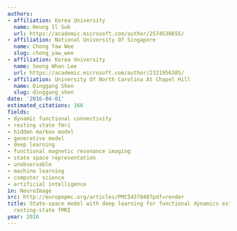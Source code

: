 ```yaml
---
authors:
- affiliation: Korea University
  name: Heung Il Suk
  url: https://academic.microsoft.com/author/2574530655/
- affiliation: National University Of Singapore
  name: Chong Yaw Wee
  slug: chong_yaw_wee
- affiliation: Korea University
  name: Seong Whan Lee
  url: https://academic.microsoft.com/author/2321956385/
- affiliation: University Of North Carolina At Chapel Hill
  name: Dinggang Shen
  slug: dinggang_shen
date: '2016-04-01'
estimated_citations: 166
fields:
- dynamic functional connectivity
- resting state fmri
- hidden markov model
- generative model
- deep learning
- functional magnetic resonance imaging
- state space representation
- unobservable
- machine learning
- computer science
- artificial intelligence
in: NeuroImage
src: http://europepmc.org/articles/PMC5437848?pdf=render
title: State-space model with deep learning for functional dynamics estimation in
  resting-state fMRI
year: 2016
---
```

